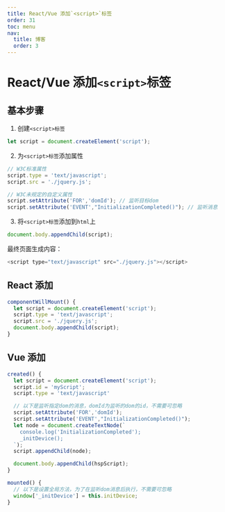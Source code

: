 ```yaml
---
title: React/Vue 添加`<script>`标签
order: 31
toc: menu
nav:
  title: 博客
  order: 3
---
```


# React/Vue 添加`<script>`标签

## 基本步骤

1. 创建`<script>标签`

```JavaScript
let script = document.createElement('script');
```

2. 为`<script>标签`添加属性

```JavaScript
// W3C标准属性
script.type = 'text/javascript';
script.src = './jquery.js';

// W3C未规定的自定义属性
script.setAttribute('FOR','domId'); // 监听目标dom
script.setAttribute('EVENT',"InitializationCompleted()"); // 监听消息
```

3. 将`<script>标签`添加到`html`上

```JavaScript
document.body.appendChild(script);
```

最终页面生成内容：

```JavaScript
<script type="text/javascript" src="./jquery.js"></script>
```

## React 添加

```JavaScript
componentWillMount() {
  let script = document.createElement('script');
  script.type = 'text/javascript';
  script.src = './jquery.js';
  document.body.appendChild(script);
}
```

## Vue 添加

```JavaScript
created() {
  let script = document.createElement('script');
  script.id = 'myScript';
  script.type = 'text/javascript'

  // 以下是监听指定dom的消息，domId为监听的dom的id，不需要可忽略
  script.setAttribute('FOR','domId');
  script.setAttribute('EVENT',"InitializationCompleted()");
  let node = document.createTextNode(`
    console.log('InitializationCompleted');
    _initDevice();
  `);
  script.appendChild(node);

  document.body.appendChild(hspScript);
}

mounted() {
  // 以下是设置全局方法，为了在监听dom消息后执行，不需要可忽略
  window['_initDevice'] = this.initDevice;
}
```
